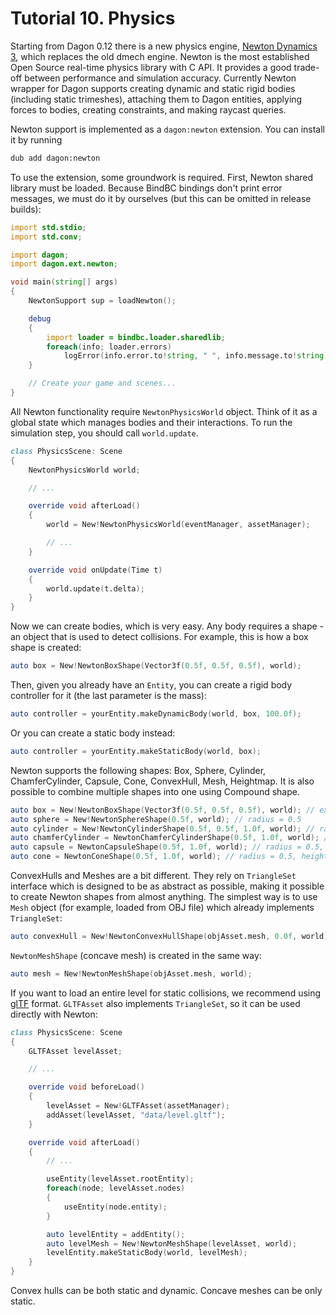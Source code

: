 # Tutorial 10. Physics

Starting from Dagon 0.12 there is a new physics engine, [Newton Dynamics 3](https://github.com/MADEAPPS/newton-dynamics), which replaces the old dmech engine. Newton is the most established Open Source real-time physics library with C API. It provides a good trade-off between performance and simulation accuracy. Currently Newton wrapper for Dagon supports creating dynamic and static rigid bodies (including static trimeshes), attaching them to Dagon entities, applying forces to bodies, creating constraints, and making raycast queries.

Newton support is implemented as a `dagon:newton` extension. You can install it by running

```sh
dub add dagon:newton
```

To use the extension, some groundwork is required. First, Newton shared library must be loaded. Because BindBC bindings don't print error messages, we must do it by ourselves (but this can be omitted in release builds):

```d
import std.stdio;
import std.conv;

import dagon;
import dagon.ext.newton;

void main(string[] args)
{
    NewtonSupport sup = loadNewton();

    debug
    {
        import loader = bindbc.loader.sharedlib;
        foreach(info; loader.errors)
            logError(info.error.to!string, " ", info.message.to!string);
    }

    // Create your game and scenes...
}
```

All Newton functionality require `NewtonPhysicsWorld` object. Think of it as a global state which manages bodies and their interactions. To run the simulation step, you should call `world.update`.

```d
class PhysicsScene: Scene
{
    NewtonPhysicsWorld world;

    // ...

    override void afterLoad()
    {
        world = New!NewtonPhysicsWorld(eventManager, assetManager);

        // ...
    }

    override void onUpdate(Time t)
    {
        world.update(t.delta);
    }
}
```

Now we can create bodies, which is very easy. Any body requires a shape - an object that is used to detect collisions. For example, this is how a box shape is created:

```d
auto box = New!NewtonBoxShape(Vector3f(0.5f, 0.5f, 0.5f), world);
```

Then, given you already have an `Entity`, you can create a rigid body controller for it (the last parameter is the mass):

```d
auto controller = yourEntity.makeDynamicBody(world, box, 100.0f);
```

Or you can create a static body instead:

```d
auto controller = yourEntity.makeStaticBody(world, box);
```

Newton supports the following shapes: Box, Sphere, Cylinder, ChamferCylinder, Capsule, Cone, ConvexHull, Mesh, Heightmap. It is also possible to combine multiple shapes into one using Compound shape.

```d
auto box = New!NewtonBoxShape(Vector3f(0.5f, 0.5f, 0.5f), world); // extents = [0.5, 0.5, 0.5]
auto sphere = New!NewtonSphereShape(0.5f, world); // radius = 0.5
auto cylinder = New!NewtonCylinderShape(0.5f, 0.5f, 1.0f, world); // radius1 = 0.5, radius2 = 0.5, height = 1
auto chamferCylinder = NewtonChamferCylinderShape(0.5f, 1.0f, world); // radius = 0.5, height = 1
auto capsule = NewtonCapsuleShape(0.5f, 1.0f, world); // radius = 0.5, height = 1
auto cone = NewtonConeShape(0.5f, 1.0f, world); // radius = 0.5, height = 1
```

ConvexHulls and Meshes are a bit different. They rely on `TriangleSet` interface which is designed to be as abstract as possible, making it possible to create Newton shapes from almost anything. The simplest way is to use `Mesh` object (for example, loaded from OBJ file) which already implements `TriangleSet`:

```d
auto convexHull = New!NewtonConvexHullShape(objAsset.mesh, 0.0f, world);
```

`NewtonMeshShape` (concave mesh) is created in the same way:

```d
auto mesh = New!NewtonMeshShape(objAsset.mesh, world);
```

If you want to load an entire level for static collisions, we recommend using [glTF](https://www.khronos.org/gltf/) format. `GLTFAsset` also implements `TriangleSet`, so it can be used directly with Newton:

```d
class PhysicsScene: Scene
{
    GLTFAsset levelAsset;

    // ...

    override void beforeLoad()
    {
        levelAsset = New!GLTFAsset(assetManager);
        addAsset(levelAsset, "data/level.gltf");
    }

    override void afterLoad()
    {
        // ...

        useEntity(levelAsset.rootEntity);
        foreach(node; levelAsset.nodes)
        {
            useEntity(node.entity);
        }

        auto levelEntity = addEntity();
        auto levelMesh = New!NewtonMeshShape(levelAsset, world);
        levelEntity.makeStaticBody(world, levelMesh);
    }
}
```

Convex hulls can be both static and dynamic. Concave meshes can be only static.
